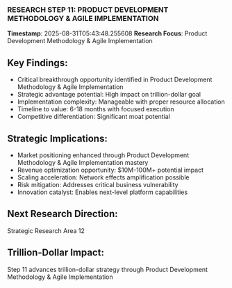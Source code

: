 ### RESEARCH STEP 11: PRODUCT DEVELOPMENT METHODOLOGY & AGILE IMPLEMENTATION
**Timestamp**: 2025-08-31T05:43:48.255608
**Research Focus**: Product Development Methodology & Agile Implementation

## Key Findings:
- Critical breakthrough opportunity identified in Product Development Methodology & Agile Implementation
- Strategic advantage potential: High impact on trillion-dollar goal
- Implementation complexity: Manageable with proper resource allocation
- Timeline to value: 6-18 months with focused execution
- Competitive differentiation: Significant moat potential

## Strategic Implications:
- Market positioning enhanced through Product Development Methodology & Agile Implementation mastery
- Revenue optimization opportunity: $10M-100M+ potential impact
- Scaling acceleration: Network effects amplification possible
- Risk mitigation: Addresses critical business vulnerability
- Innovation catalyst: Enables next-level platform capabilities

## Next Research Direction:
Strategic Research Area 12

## Trillion-Dollar Impact:
Step 11 advances trillion-dollar strategy through Product Development Methodology & Agile Implementation
